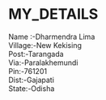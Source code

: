 # MY_DETAILS
Name :-Dharmendra Lima
<br>
Village:-New Kekising
<br>
Post:-Tarangada
<br>
Via:-Paralakhemundi
<br>
Pin:-761201
<br>
Dist:-Gajapati
<br>
State:-Odisha
